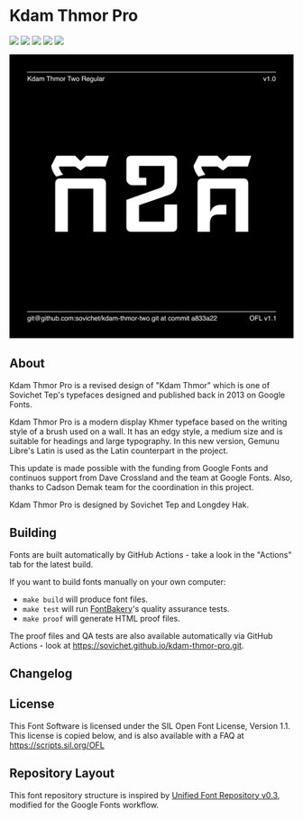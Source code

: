 # Kdam Thmor Pro

[![][Fontbakery]](https://sovichet.github.io/kdam-thmor-pro/fontbakery/fontbakery-report.html)
[![][Universal]](https://sovichet.github.io/kdam-thmor-pro/fontbakery/fontbakery-report.html)
[![][GF Profile]](https://sovichet.github.io/kdam-thmor-pro/fontbakery/fontbakery-report.html)
[![][Outline Correctness]](https://sovichet.github.io/kdam-thmor-pro/fontbakery/fontbakery-report.html)
[![][Shaping]](https://sovichet.github.io/kdam-thmor-pro/fontbakery/fontbakery-report.html)

[Fontbakery]: https://img.shields.io/endpoint?url=https%3A%2F%2Fraw.githubusercontent.com%2Fsovichet%2Fkdam-thmor-pro%2Fgh-pages%2Fbadges%2Foverall.json
[GF Profile]: https://img.shields.io/endpoint?url=https%3A%2F%2Fraw.githubusercontent.com%2Fsovichet%2Fkdam-thmor-pro%2Fgh-pages%2Fbadges%2FGoogleFonts.json
[Outline Correctness]: https://img.shields.io/endpoint?url=https%3A%2F%2Fraw.githubusercontent.com%2Fsovichet%2Fkdam-thmor-pro%2Fgh-pages%2Fbadges%2FOutlineCorrectnessChecks.json
[Shaping]: https://img.shields.io/endpoint?url=https%3A%2F%2Fraw.githubusercontent.com%2Fsovichet%2Fkdam-thmor-pro%2Fgh-pages%2Fbadges%2FShapingChecks.json
[Universal]: https://img.shields.io/endpoint?url=https%3A%2F%2Fraw.githubusercontent.com%2Fsovichet%2Fkdam-thmor-pro%2Fgh-pages%2Fbadges%2FUniversal.json

![Kdam Thmor Pro Typeface Family Sample](documentation/image1.png)

## About

Kdam Thmor Pro is a revised design of "Kdam Thmor" which is one of Sovichet Tep's typefaces designed and published back in 2013 on Google Fonts. 

Kdam Thmor Pro is a modern display Khmer typeface based on the writing style of a brush used on a wall. It has an edgy style, a medium size and is suitable for headings and large typography. In this new version, Gemunu Libre's Latin is used as the Latin counterpart in the project.

This update is made possible with the funding from Google Fonts and continuos support from Dave Crossland and the team at Google Fonts. Also, thanks to Cadson Demak team for the coordination in this project.

Kdam Thmor Pro is designed by Sovichet Tep and Longdey Hak.

## Building

Fonts are built automatically by GitHub Actions - take a look in the "Actions" tab for the latest build.

If you want to build fonts manually on your own computer:

* `make build` will produce font files.
* `make test` will run [FontBakery](https://github.com/googlefonts/fontbakery)'s quality assurance tests.
* `make proof` will generate HTML proof files.

The proof files and QA tests are also available automatically via GitHub Actions - look at https://sovichet.github.io/kdam-thmor-pro.git.

## Changelog

## License

This Font Software is licensed under the SIL Open Font License, Version 1.1.
This license is copied below, and is also available with a FAQ at
https://scripts.sil.org/OFL

## Repository Layout

This font repository structure is inspired by [Unified Font Repository v0.3](https://github.com/unified-font-repository/Unified-Font-Repository), modified for the Google Fonts workflow.
